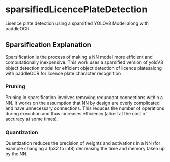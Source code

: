# sparsifiedLicencePlateDetection
Lisence plate detection using a sparsified YOLOv8 Model along with paddleOCR

## Sparsification Explanation
Sparsification is the process of making a NN model more efficient and computationally inexpensive. This work uses a sparsified version of yoloV8 object detection model for efficient object detection of licence platesalong with paddleOCR for licence plate character recognition

### Pruning
Pruning in sparsification involves removing redundant connections within a NN. It works on the assumption that NN by design are overly complicated and have unnecessary connections.
This reduces the number of operations during execution and thus increases efficiency (albeit at the cost of accuracy at some times).

### Quantization
Quantization reduces the precision of weights and activations in a NN (for example changing a fp32 to int8) decreasing the time and memory taken up by the NN.
